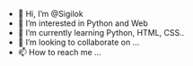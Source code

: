 - 👋 Hi, I’m @Sigilok
- 👀 I’m interested in Python and Web
- 🌱 I’m currently learning Python, HTML, CSS..
- 💞️ I’m looking to collaborate on ...
- 📫 How to reach me ...

<!---
Sigilok/Sigilok is a ✨ special ✨ repository because its `README.md` (this file) appears on your GitHub profile.
You can click the Preview link to take a look at your changes.
--->
